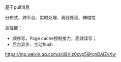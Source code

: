 

基于pull消息

分布式、跨平台、实时处理、离线处理、伸缩性

高性能：
- 顺序写，Page cache控制接力，高效读写；
- 后台异步、主动flush

https://mp.weixin.qq.com/s/d9KIz0xvp5I9rqnDAlZvXw